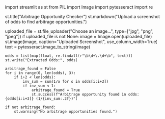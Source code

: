 
import streamlit as st
from PIL import Image
import pytesseract
import re

st.title("Arbitrage Opportunity Checker")
st.markdown("Upload a screenshot of odds to find arbitrage opportunities.")

uploaded_file = st.file_uploader("Choose an image...", type=["jpg", "png", "jpeg"])
if uploaded_file is not None:
    image = Image.open(uploaded_file)
    st.image(image, caption="Uploaded Screenshot", use_column_width=True)
    text = pytesseract.image_to_string(image)

    odds = list(map(float, re.findall(r"\b\d+\.\d+\b", text)))
    st.write("Extracted Odds:", odds)

    arbitrage_found = False
    for i in range(0, len(odds), 3):
        if i+2 < len(odds):
            inv_sum = sum(1/o for o in odds[i:i+3])
            if inv_sum < 1:
                arbitrage_found = True
                st.success(f"Arbitrage opportunity found in odds: {odds[i:i+3]} (1/{inv_sum:.2f})")

    if not arbitrage_found:
        st.warning("No arbitrage opportunities found.")
